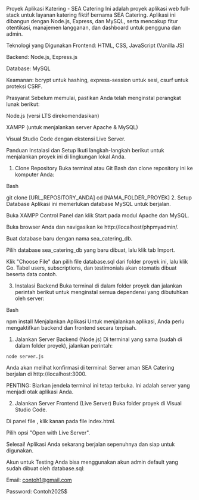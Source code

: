 Proyek Aplikasi Katering - SEA Catering
Ini adalah proyek aplikasi web full-stack untuk layanan katering fiktif bernama SEA Catering. Aplikasi ini dibangun dengan Node.js, Express, dan MySQL, serta mencakup fitur otentikasi, manajemen langganan, dan dashboard untuk pengguna dan admin.

Teknologi yang Digunakan
Frontend: HTML, CSS, JavaScript (Vanilla JS)

Backend: Node.js, Express.js

Database: MySQL

Keamanan: bcrypt untuk hashing, express-session untuk sesi, csurf untuk proteksi CSRF.

Prasyarat
Sebelum memulai, pastikan Anda telah menginstal perangkat lunak berikut:

Node.js (versi LTS direkomendasikan)

XAMPP (untuk menjalankan server Apache & MySQL)

Visual Studio Code dengan ekstensi Live Server.

Panduan Instalasi dan Setup
Ikuti langkah-langkah berikut untuk menjalankan proyek ini di lingkungan lokal Anda.

1. Clone Repository
Buka terminal atau Git Bash dan clone repository ini ke komputer Anda:

Bash

git clone [URL_REPOSITORY_ANDA]
cd [NAMA_FOLDER_PROYEK]
2. Setup Database
Aplikasi ini memerlukan database MySQL untuk berjalan.

Buka XAMPP Control Panel dan klik Start pada modul Apache dan MySQL.

Buka browser Anda dan navigasikan ke http://localhost/phpmyadmin/.

Buat database baru dengan nama sea_catering_db.

Pilih database sea_catering_db yang baru dibuat, lalu klik tab Import.

Klik "Choose File" dan pilih file database.sql dari folder proyek ini, lalu klik Go. Tabel users, subscriptions, dan testimonials akan otomatis dibuat beserta data contoh.

3. Instalasi Backend
Buka terminal di dalam folder proyek dan jalankan perintah berikut untuk menginstal semua dependensi yang dibutuhkan oleh server:

Bash

npm install
Menjalankan Aplikasi
Untuk menjalankan aplikasi, Anda perlu mengaktifkan backend dan frontend secara terpisah.

1. Jalankan Server Backend (Node.js)
Di terminal yang sama (sudah di dalam folder proyek), jalankan perintah:

``node server.js``

Anda akan melihat konfirmasi di terminal: Server aman SEA Catering berjalan di http://localhost:3000.

PENTING: Biarkan jendela terminal ini tetap terbuka. Ini adalah server yang menjadi otak aplikasi Anda.

2. Jalankan Server Frontend (Live Server)
Buka folder proyek di Visual Studio Code.

Di panel file , klik kanan pada file index.html.

Pilih opsi "Open with Live Server".

Selesai! Aplikasi Anda sekarang berjalan sepenuhnya dan siap untuk digunakan.

Akun untuk Testing
Anda bisa menggunakan akun admin default yang sudah dibuat oleh database.sql:

Email: contoh1@gmail.com

Password: Contoh2025$
